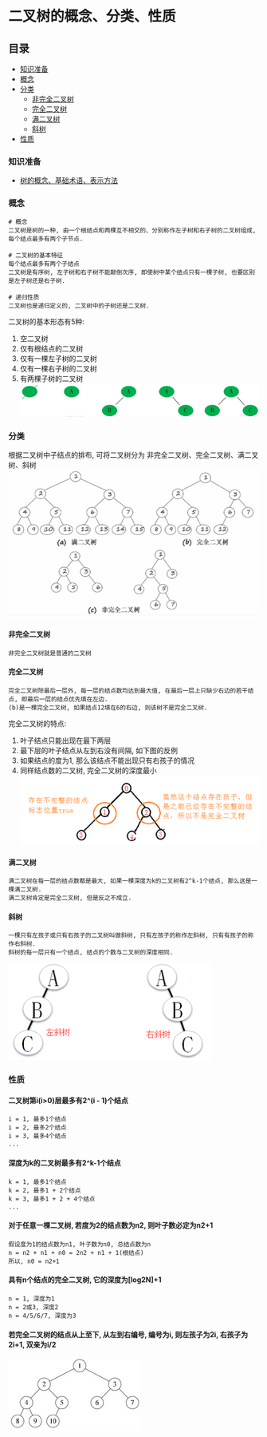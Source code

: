 # 二叉树的概念、分类、性质

## 目录
- [知识准备](#知识准备)
- [概念](#概念)
- [分类](#分类)
  - [非完全二叉树](#非完全二叉树)
  - [完全二叉树](#完全二叉树)
  - [满二叉树](#满二叉树)
  - [斜树](#斜树)
- [性质](#性质)

### 知识准备
- [树的概念、基础术语、表示方法](树的概念、基础术语、表示方法.md)

### 概念
```
# 概念
二叉树是树的一种, 由一个根结点和两棵互不相交的、分别称作左子树和右子树的二叉树组成, 每个结点最多有两个子节点.

# 二叉树的基本特征
每个结点最多有两个子结点
二叉树是有序树, 左子树和右子树不能颠倒次序, 即使树中某个结点只有一棵子树, 也要区别是左子树还是右子树.

# 递归性质
二叉树也是递归定义的, 二叉树中的子树还是二叉树.
```
二叉树的基本形态有5种:  
1) 空二叉树
2) 仅有根结点的二叉树
3) 仅有一棵左子树的二叉树
4) 仅有一棵右子树的二叉树
5) 有两棵子树的二叉树  
![二叉树的基本形态](https://raw.githubusercontent.com/duiying/img/master/二叉树的基本形态.png)  

### 分类
根据二叉树中子结点的排布, 可将二叉树分为 非完全二叉树、完全二叉树、满二叉树、斜树  
![二叉树分类](https://raw.githubusercontent.com/duiying/img/master/二叉树分类.png)  

#### 非完全二叉树
```
非完全二叉树就是普通的二叉树
```

#### 完全二叉树
```
完全二叉树除最后一层外, 每一层的结点数均达到最大值, 在最后一层上只缺少右边的若干结点, 即最后一层的结点优先填在左边.
(b)是一棵完全二叉树, 如果结点12填在6的右边, 则该树不是完全二叉树.
```
完全二叉树的特点:  
1) 叶子结点只能出现在最下两层
2) 最下层的叶子结点从左到右没有间隔, 如下图的反例
3) 如果结点的度为1, 那么该结点不能出现只有右孩子的情况
4) 同样结点数的二叉树, 完全二叉树的深度最小  
![非完全二叉树](https://raw.githubusercontent.com/duiying/img/master/非完全二叉树.png)  


#### 满二叉树
```
满二叉树在每一层的结点数都是最大, 如果一棵深度为k的二叉树有2^k-1个结点, 那么这是一棵满二叉树.
满二叉树肯定是完全二叉树, 但是反之不成立.
```

#### 斜树
```
一棵只有左孩子或只有右孩子的二叉树叫做斜树, 只有左孩子的称作左斜树, 只有有孩子的称作右斜树.
斜树的每一层只有一个结点, 结点的个数与二叉树的深度相同.
```
![左右斜树](https://raw.githubusercontent.com/duiying/img/master/左右斜树.png)  

### 性质

#### 二叉树第i(i>0)层最多有2^(i - 1)个结点
```
i = 1, 最多1个结点
i = 2, 最多2个结点
i = 3, 最多4个结点
...
```

#### 深度为k的二叉树最多有2^k-1个结点
```
k = 1, 最多1个结点
k = 2, 最多1 + 2个结点
k = 3, 最多1 + 2 + 4个结点
...
```

#### 对于任意一棵二叉树, 若度为2的结点数为n2, 则叶子数必定为n2+1
```
假设度为1的结点数为n1, 叶子数为n0, 总结点数为n
n = n2 + n1 + n0 = 2n2 + n1 + 1(根结点)
所以, n0 = n2+1
```

#### 具有n个结点的完全二叉树, 它的深度为[log2N]+1
```
n = 1, 深度为1
n = 2或3, 深度2
n = 4/5/6/7, 深度为3
```

#### 若完全二叉树的结点从上至下, 从左到右编号, 编号为i, 则左孩子为2i, 右孩子为2i+1, 双亲为i/2
![完全二叉树](https://raw.githubusercontent.com/duiying/img/master/完全二叉树.png)  

